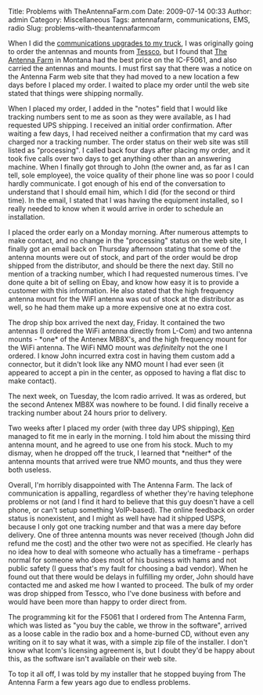 Title: Problems with TheAntennaFarm.com
Date: 2009-07-14 00:33
Author: admin
Category: Miscellaneous
Tags: antennafarm, communications, EMS, radio
Slug: problems-with-theantennafarmcom

When I did the [communications upgrades to my
truck](/2009/07/update-on-my-f-250-icom-mobile-antennas-strobes/),
I was originally going to order the antennas and mounts from
[Tessco](http://www.tessco.com/), but I found that [The Antenna
Farm](http://www.theantennafarm.com) in Montana had the best price on
the IC-F5061, and also carried the antennas and mounts. I must first say
that there was a notice on the Antenna Farm web site that they had moved
to a new location a few days before I placed my order. I waited to place
my order until the web site stated that things were shipping normally.

When I placed my order, I added in the "notes" field that I would like
tracking numbers sent to me as soon as they were available, as I had
requested UPS shipping. I received an initial order confirmation. After
waiting a few days, I had received neither a confirmation that my card
was charged nor a tracking number. The order status on their web site
was still listed as "processing". I called back four days after placing
my order, and it took five calls over two days to get anything other
than an answering machine. When I finally got through to John (the owner
and, as far as I can tell, sole employee), the voice quality of their
phone line was so poor I could hardly communicate. I got enough of his
end of the conversation to understand that I should email him, which I
did (for the second or third time). In the email, I stated that I was
having the equipment installed, so I really needed to know when it would
arrive in order to schedule an installation.

I placed the order early on a Monday morning. After numerous attempts to
make contact, and no change in the "processing" status on the web site,
I finally got an email back on Thursday afternoon stating that some of
the antenna mounts were out of stock, and part of the order would be
drop shipped from the distributor, and should be there the next day.
Still no mention of a tracking number, which I had requested numerous
times. I've done quite a bit of selling on Ebay, and know how easy it is
to provide a customer with this information. He also stated that the
high frequency antenna mount for the WiFI antenna was out of stock at
the distributor as well, so he had them make up a more expensive one at
no extra cost.

The drop ship box arrived the next day, Friday. It contained the two
antennas (I ordered the WiFi antenna directly from L-Com) and two
antenna mounts - \*one\* of the Antenex MB8X's, and the high frequency
mount for the WiFi antenna. The WiFi NMO mount was *definitelty* not the
one I ordered. I know John incurred extra cost in having them custom add
a connector, but it didn't look like any NMO mount I had ever seen (it
appeared to accept a pin in the center, as opposed to having a flat disc
to make contact).

The next week, on Tuesday, the Icom radio arrived. It was as ordered,
but the second Antenex MB8X was nowhere to be found. I did finally
receive a tracking number about 24 hours prior to delivery.

Two weeks after I placed my order (with three day UPS shipping),
[Ken](http://kensautoelectric.com/) managed to fit me in early in the
morning. I told him about the missing third antenna mount, and he agreed
to use one from his stock. Much to my dismay, when he dropped off the
truck, I learned that \*neither\* of the antenna mounts that arrived
were true NMO mounts, and thus they were both useless.

Overall, I'm horribly disappointed with The Antenna Farm. The lack of
communication is appalling, regardless of whether they're having
telephone problems or not (and I find it hard to believe that this guy
doesn't have a cell phone, or can't setup something VoIP-based). The
online feedback on order status is nonexistent, and I might as well have
had it shipped USPS, because I only got one tracking number and that was
a mere day before delivery. One of three antenna mounts was never
received (though John did refund me the cost) and the other two were not
as specified. He clearly has no idea how to deal with someone who
actually has a timeframe - perhaps normal for someone who does most of
his business with hams and not public safety (I guess that's my fault
for choosing a bad vendor). When he found out that there would be delays
in fulfilling my order, John should have contacted me and asked me how I
wanted to proceed. The bulk of my order was drop shipped from Tessco,
who I've done business with before and would have been more than happy
to order direct from.

The programming kit for the F5061 that I ordered from The Antenna Farm,
which was listed as "you buy the cable, we throw in the software",
arrived as a loose cable in the radio box and a home-burned CD, without
even any writing on it to say what it was, with a simple zip file of the
installer. I don't know what Icom's licensing agreement is, but I doubt
they'd be happy about this, as the software isn't available on their web
site.

To top it all off, I was told by my installer that he stopped buying
from The Antenna Farm a few years ago due to endless problems.
